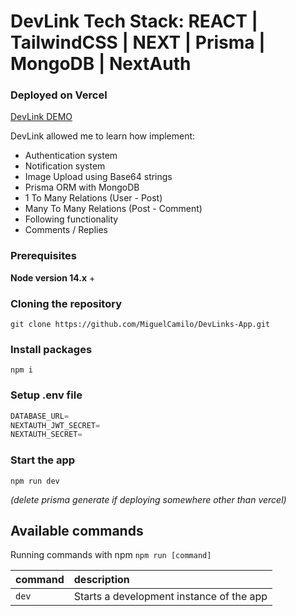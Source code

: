
# DevLink Tech Stack: REACT | TailwindCSS | NEXT | Prisma | MongoDB | NextAuth
### Deployed on Vercel

[DevLink DEMO](https://devlinkapp.vercel.app/)

DevLink allowed me to learn how implement:
- Authentication system
- Notification system
- Image Upload using Base64 strings
- Prisma ORM with MongoDB
- 1 To Many Relations (User - Post)
- Many To Many Relations (Post - Comment)
- Following functionality
- Comments / Replies

### Prerequisites

**Node version 14.x** + 


### Cloning the repository

```shell
git clone https://github.com/MiguelCamilo/DevLinks-App.git
```

### Install packages

```shell
npm i
```

### Setup .env file


```js
DATABASE_URL=
NEXTAUTH_JWT_SECRET=
NEXTAUTH_SECRET=
```

### Start the app
```shell
npm run dev
```
 *(delete prisma generate if deploying somewhere other than vercel)*

## Available commands

Running commands with npm `npm run [command]`

| command         | description                              |
| :-------------- | :--------------------------------------- |
| `dev`           | Starts a development instance of the app |
